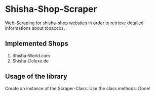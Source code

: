 # Shisha-Shop-Scraper

Web-Scraping for shisha-shop websites in order to retrieve detailed informations about tobaccos.

## Implemented Shops

1. Shisha-World.com
2. Shisha-Deluxe.de

## Usage of the library

Create an instance of the Scraper-Class.
Use the class methods.
Done!
